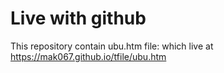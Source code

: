 # Live with github

This repository contain ubu.htm file: 
which live at https://mak067.github.io/tfile/ubu.htm